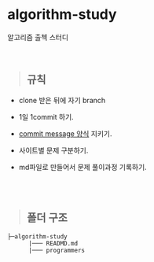 # algorithm-study
알고리즘 출첵 스터디   

<br>


>## 규칙    

- clone 받은 뒤에 자기 branch

- 1일 1commit 하기.    

- <a href="https://github.com/jiyun1006/algorithm-study/wiki/commit-template-%EC%A0%81%EC%9A%A9">commit message 양식</a> 지키기.      

- 사이트별 문제 구분하기.    

- md파일로 만들어서 문제 풀이과정 기록하기.   



<br><br>

>## 폴더 구조   


```
├─algorithm-study
      |─── READMD.md
      |─── programmers
```
